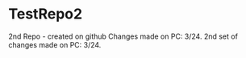 TestRepo2
=========

2nd Repo - created on github
Changes made on PC: 3/24.
2nd set of changes made on PC: 3/24.